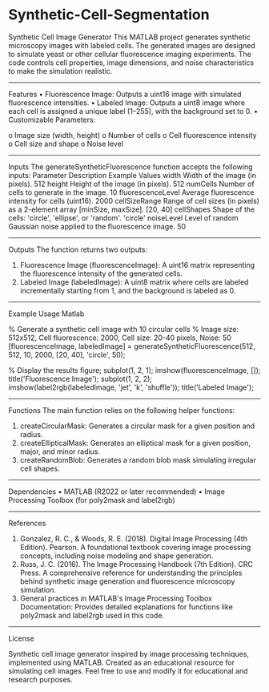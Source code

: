 # Synthetic-Cell-Segmentation
Synthetic Cell Image Generator
This MATLAB project generates synthetic microscopy images with labeled cells. The generated images are designed to simulate yeast or other cellular fluorescence imaging experiments. The code controls cell properties, image dimensions, and noise characteristics to make the simulation realistic.
________________________________________
Features
•	Fluorescence Image: Outputs a uint16 image with simulated fluorescence intensities.
•	Labeled Image: Outputs a uint8 image where each cell is assigned a unique label (1–255), with the background set to 0.
•	Customizable Parameters:

o	Image size (width, height)
o	Number of cells
o	Cell fluorescence intensity
o	Cell size and shape
o	Noise level
________________________________________
Inputs
The generateSyntheticFluorescence function accepts the following inputs:
Parameter	Description	                     Example Values
width	    Width of the image (in pixels).	    512
height	    Height of the image (in pixels).	512
numCells	Number of cells to generate in the image.	10
fluorescenceLevel	Average fluorescence intensity for cells (uint16).	2000
cellSizeRange	Range of cell sizes (in pixels) as a 2-element array [minSize, maxSize].	[20, 40]
cellShapes	Shape of the cells: 'circle', 'ellipse', or 'random'.	'circle'
noiseLevel	Level of random Gaussian noise applied to the fluorescence image.	50
________________________________________
Outputs
The function returns two outputs:
1.	Fluorescence Image (fluorescenceImage): A uint16 matrix representing the fluorescence intensity of the generated cells.
2.	Labeled Image (labeledImage): A uint8 matrix where cells are labeled incrementally starting from 1, and the background is labeled as 0.
________________________________________
Example Usage
Matlab

% Generate a synthetic cell image with 10 circular cells
% Image size: 512x512, Cell fluorescence: 2000, Cell size: 20-40 pixels, Noise: 50
[fluorescenceImage, labeledImage] = generateSyntheticFluorescence(512, 512, 10, 2000, [20, 40], 'circle', 50);

% Display the results
figure;
subplot(1, 2, 1);
imshow(fluorescenceImage, []);
title('Fluorescence Image');
subplot(1, 2, 2);
imshow(label2rgb(labeledImage, 'jet', 'k', 'shuffle'));
title('Labeled Image');
________________________________________
Functions
The main function relies on the following helper functions:
1.	createCircularMask: Generates a circular mask for a given position and radius.
2.	createEllipticalMask: Generates an elliptical mask for a given position, major, and minor radius.
3.	createRandomBlob: Generates a random blob mask simulating irregular cell shapes.
________________________________________
Dependencies
•	MATLAB (R2022 or later recommended)
•	Image Processing Toolbox (for poly2mask and label2rgb)
________________________________________
References
1.	Gonzalez, R. C., & Woods, R. E. (2018). Digital Image Processing (4th Edition). Pearson.
    A foundational textbook covering image processing concepts, including noise modeling and shape generation.
2.	Russ, J. C. (2016). The Image Processing Handbook (7th Edition). CRC Press.
    A comprehensive reference for understanding the principles behind synthetic image generation and fluorescence microscopy simulation.
3.	General practices in MATLAB's Image Processing Toolbox Documentation:
    Provides detailed explanations for functions like poly2mask and label2rgb used in this code.
________________________________________
License

Synthetic cell image generator inspired by image processing techniques, implemented using MATLAB. Created as an educational resource for simulating cell images. Feel free to use and modify it for educational and research purposes.
